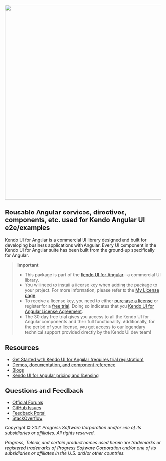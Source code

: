 <a href="https://www.telerik.com/kendo-angular-ui/" target="_blank">
<img width="631" src="https://www.telerik.com/kendo-angular-ui/npm-banner.svg">
</a>

## Reusable Angular services, directives, components, etc.  used for Kendo Angular UI e2e/examples

Kendo UI for Angular is a commercial UI library designed and built for developing business applications with Angular. Every UI component in the Kendo UI for Angular suite has been built from the ground-up specifically for Angular.

> **Important**
> * This package is part of the [Kendo UI for Angular](https://www.telerik.com/kendo-angular-ui/)&mdash;a commercial UI library.
> * You will need to install a license key when adding the package to your project. For more information, please refer to the [My License page](https://www.telerik.com/kendo-angular-ui/my-license/).
> * To receive a license key, you need to either [purchase a license](https://www.telerik.com/purchase/kendo-ui/) or register for a [free trial](https://www.telerik.com/download-login-v2-kendo-angular-ui). Doing so indicates that you [Kendo UI for Angular License Agreement](https://www.telerik.com/purchase/license-agreement/kendo-ui).
> * The 30-day free trial gives you access to all the Kendo UI for Angular components and their full functionality. Additionally, for the period of your license, you get access to our legendary technical support provided directly by the Kendo UI dev team!

## Resources

* [Get Started with Kendo UI for Angular (requires trial registration)](https://www.telerik.com/kendo-angular-ui/getting-started)
* [Demos, documentation, and component reference](https://www.telerik.com/kendo-angular-ui/components)
* [Blogs](http://www.telerik.com/blogs/kendo-ui)
* [Kendo UI for Angular pricing and licensing](https://www.telerik.com/purchase/kendo-ui)

## Questions and Feedback

* [Official Forums](https://www.telerik.com/forums/kendo-angular-ui)
* [GitHub Issues](https://github.com/telerik/kendo-angular/issues)
* [Feedback Portal](https://feedback.telerik.com/kendo-angular-ui)
* [StackOverflow](https://stackoverflow.com/questions/tagged/kendo-ui-angular2)

*Copyright © 2021 Progress Software Corporation and/or one of its subsidiaries or affiliates. All rights reserved.*

*Progress, Telerik, and certain product names used herein are trademarks or registered trademarks of Progress Software Corporation and/or one of its subsidiaries or affiliates in the U.S. and/or other countries.*
